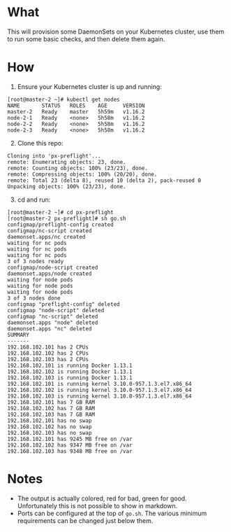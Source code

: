 # What

This will provision some DaemonSets on your Kubernetes cluster, use them to run some basic checks, and then delete them again.

# How

1. Ensure your Kubernetes cluster is up and running:
```
[root@master-2 ~]# kubectl get nodes
NAME       STATUS   ROLES    AGE     VERSION
master-2   Ready    master   5h59m   v1.16.2
node-2-1   Ready    <none>   5h58m   v1.16.2
node-2-2   Ready    <none>   5h58m   v1.16.2
node-2-3   Ready    <none>   5h58m   v1.16.2
```

2. Clone this repo:
```
Cloning into 'px-preflight'...
remote: Enumerating objects: 23, done.
remote: Counting objects: 100% (23/23), done.
remote: Compressing objects: 100% (20/20), done.
remote: Total 23 (delta 8), reused 10 (delta 2), pack-reused 0
Unpacking objects: 100% (23/23), done.
```

3. cd and run:
```
[root@master-2 ~]# cd px-preflight
[root@master-2 px-preflight]# sh go.sh
configmap/preflight-config created
configmap/nc-script created
daemonset.apps/nc created
waiting for nc pods
waiting for nc pods
waiting for nc pods
3 of 3 nodes ready
configmap/node-script created
daemonset.apps/node created
waiting for node pods
waiting for node pods
waiting for node pods
3 of 3 nodes done
configmap "preflight-config" deleted
configmap "node-script" deleted
configmap "nc-script" deleted
daemonset.apps "node" deleted
daemonset.apps "nc" deleted
SUMMARY
-------
192.168.102.101 has 2 CPUs
192.168.102.102 has 2 CPUs
192.168.102.103 has 2 CPUs
192.168.102.101 is running Docker 1.13.1
192.168.102.102 is running Docker 1.13.1
192.168.102.103 is running Docker 1.13.1
192.168.102.101 is running kernel 3.10.0-957.1.3.el7.x86_64
192.168.102.102 is running kernel 3.10.0-957.1.3.el7.x86_64
192.168.102.103 is running kernel 3.10.0-957.1.3.el7.x86_64
192.168.102.101 has 7 GB RAM
192.168.102.102 has 7 GB RAM
192.168.102.103 has 7 GB RAM
192.168.102.101 has no swap
192.168.102.102 has no swap
192.168.102.103 has no swap
192.168.102.101 has 9245 MB free on /var
192.168.102.102 has 9347 MB free on /var
192.168.102.103 has 9348 MB free on /var
```

# Notes

 * The output is actually colored, red for bad, green for good. Unfortunately this is not possible to show in markdown.
 * Ports can be configured at the top of `go.sh`. The various minimum requirements can be changed just below them.
